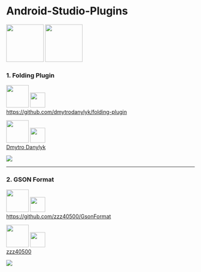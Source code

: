 # Android-Studio-Plugins

<img src="http://www.eightbitdreams.com/wp-content/uploads/2015/05/android-studio-logo.png" height=100 >
<img src="http://icons.iconarchive.com/icons/vladgohn/adobe-folders/512/plugin-folder-icon.png" height=100 width=100 >

### 1. Folding Plugin

<img src="http://creativesocialblog.com/wp-content/uploads/2013/03/Source-Logo-2.gif" height=60 />   <img src="http://www2.psd100.com/ppp/2013/09/2601/Down-arrow-logo-icon-0926003728.png" height=40 width=40/> 
<BR> https://github.com/dmytrodanylyk/folding-plugin 

<img src="http://www.littleblackdressgroup.com.au/wp-content/uploads/2012/09/CopyRight-Symbol.jpg" height=60 width=60/>   <img src="http://www2.psd100.com/ppp/2013/09/2601/Down-arrow-logo-icon-0926003728.png" height=40 width=40/> <BR> [Dmytro Danylyk](https://github.com/dmytrodanylyk)

<img src="https://github.com/dmytrodanylyk/folding-plugin/blob/master/screenshots/Preview.png?raw=true" />

-------------------------------------------------------------------------------------------------------------------

### 2. GSON Format

<img src="http://creativesocialblog.com/wp-content/uploads/2013/03/Source-Logo-2.gif" height=60 />   <img src="http://www2.psd100.com/ppp/2013/09/2601/Down-arrow-logo-icon-0926003728.png" height=40 width=40/> 
<BR> https://github.com/zzz40500/GsonFormat

<img src="http://www.littleblackdressgroup.com.au/wp-content/uploads/2012/09/CopyRight-Symbol.jpg" height=60 width=60/>   <img src="http://www2.psd100.com/ppp/2013/09/2601/Down-arrow-logo-icon-0926003728.png" height=40 width=40/> <BR> [zzz40500](https://github.com/zzz40500)

<img src="https://camo.githubusercontent.com/fbf4b89e2ec64e80d351f725d11762ebd2b7a515/687474703a2f2f75706c6f61642d696d616765732e6a69616e7368752e696f2f75706c6f61645f696d616765732f3136363836362d303766333038346262363735386566612e676966" />
